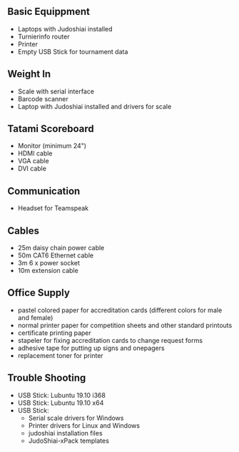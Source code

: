 Basic Equippment
----------------

* Laptops with Judoshiai installed
* Turnierinfo router
* Printer
* Empty USB Stick for tournament data

Weight In
----------

* Scale with serial interface
* Barcode scanner
* Laptop with Judoshiai installed and drivers for scale

Tatami Scoreboard
-----------------

* Monitor (minimum 24")
* HDMI cable
* VGA cable
* DVI cable

Communication
-------------

* Headset for Teamspeak

Cables
-------

* 25m daisy chain power cable
* 50m CAT6 Ethernet cable
* 3m 6 x power socket
* 10m extension cable

Office Supply
--------------

* pastel colored paper for accreditation cards (different colors for male and female)
* normal printer paper for competition sheets and other standard printouts
* certificate printing paper
* stapeler for fixing accreditation cards to change request forms
* adhesive tape for putting up signs and onepagers
* replacement toner for printer

Trouble Shooting
----------------

* USB Stick: Lubuntu 19.10 i368
* USB Stick: Lubuntu 19.10 x64
* USB Stick:
    * Serial scale drivers for Windows
    * Printer drivers for Linux and Windows
    * judoshiai installation files
    * JudoShiai-xPack templates